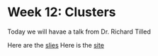 # Week 12: Clusters 

Today we will havae a talk from Dr. Richard Tilled 

Here are the [slies](https://rltillett.github.io/scaling-up/scaling.html)
Here is the [site](https://github.com/rltillett/scaling-up)


